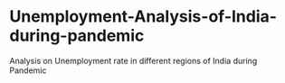 # Unemployment-Analysis-of-India-during-pandemic
Analysis on Unemployment rate in different regions of India during Pandemic
